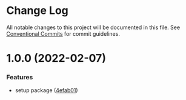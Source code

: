 # Change Log

All notable changes to this project will be documented in this file.
See [Conventional Commits](https://conventionalcommits.org) for commit guidelines.

# 1.0.0 (2022-02-07)


### Features

* setup package ([4efab01](https://github.com/twentyfourg/express-sdk/commit/4efab01a2ba26a924bb2a7848be6b3cc5187292f))
